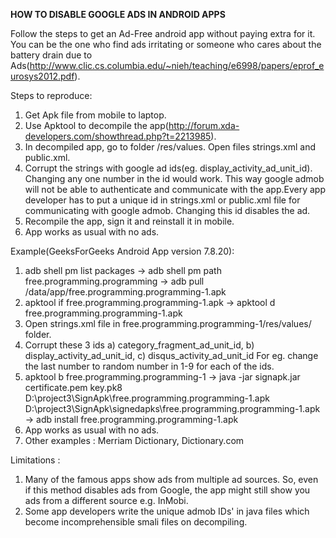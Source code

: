 **HOW TO DISABLE GOOGLE ADS IN ANDROID APPS**
                                        
Follow the steps to get an Ad-Free android app without paying extra for it. You can be the one who find ads irritating or someone who cares about the battery drain due to Ads(http://www.clic.cs.columbia.edu/~nieh/teaching/e6998/papers/eprof_eurosys2012.pdf).

Steps to reproduce:  
1. Get Apk file from mobile to laptop.  
2. Use Apktool to decompile the app(http://forum.xda-developers.com/showthread.php?t=2213985).  
3. In decompiled app, go to folder /res/values. Open files strings.xml and public.xml.   
4. Corrupt the strings with google ad ids(eg. display_activity_ad_unit_id). Changing any one number in the id would work. This way google admob will not be able to authenticate and communicate with the app.Every app developer has to put a unique id in strings.xml or public.xml file for communicating with google admob. Changing this id disables the ad.  
5. Recompile the app, sign it and reinstall it in mobile.  
6. App works as usual with no ads.   

Example(GeeksForGeeks Android App version 7.8.20):   
1. adb shell pm list packages -> adb shell pm path free.programming.programming -> adb pull /data/app/free.programming.programming-1.apk   
2. apktool if free.programming.programming-1.apk -> apktool d free.programming.programming-1.apk   
3. Open strings.xml file in free.programming.programming-1/res/values/ folder.   
4. Corrupt these 3 ids a) category_fragment_ad_unit_id, b) display_activity_ad_unit_id, c) disqus_activity_ad_unit_id For eg. change the last number to random number in 1-9 for each of the ids.   
5. apktool b free.programming.programming-1 -> java -jar signapk.jar certificate.pem key.pk8 D:\project3\SignApk\free.programming.programming-1.apk D:\project3\SignApk\signedapks\free.programming.programming-1.apk -> adb install free.programming.programming-1.apk   
6. App works as usual with no ads.   
7. Other examples : Merriam Dictionary, Dictionary.com  

Limitations : 
1. Many of the famous apps show ads from multiple ad sources. So, even if this method disables ads from Google, the app might still show you ads from a different source e.g. InMobi.   
2. Some app developers write the unique admob IDs' in java files which become incomprehensible smali files on decompiling.  
